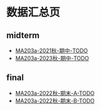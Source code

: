 # 数据汇总页

## midterm

+ [MA203a-2021秋-期中-TODO](/MA203a_数学分析III/MA203a-2021秋-期中.md)
+ [MA203a-2023秋-期中-TODO](/MA203a_数学分析III/MA203a-2023秋-期中.md)

## final

+ [MA203a-2022秋-期末-A-TODO](/MA203a_数学分析III/MA203a-2022秋-期末-A.md)
+ [MA203a-2022秋-期末-B-TODO](/MA203a_数学分析III/MA203a-2022秋-期末-B.md)
